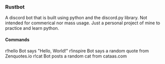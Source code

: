 ### Rustbot
A discord bot that is built using python and the discord.py library. Not intended for commerical nor mass usage. Just a personal project of mine to practice and learn python.

#### Commands
r!hello         Bot says "Hello, World!"
r!inspire       Bot says a random quote from Zenquotes.io
r!cat           Bot posts a random cat from cataas.com